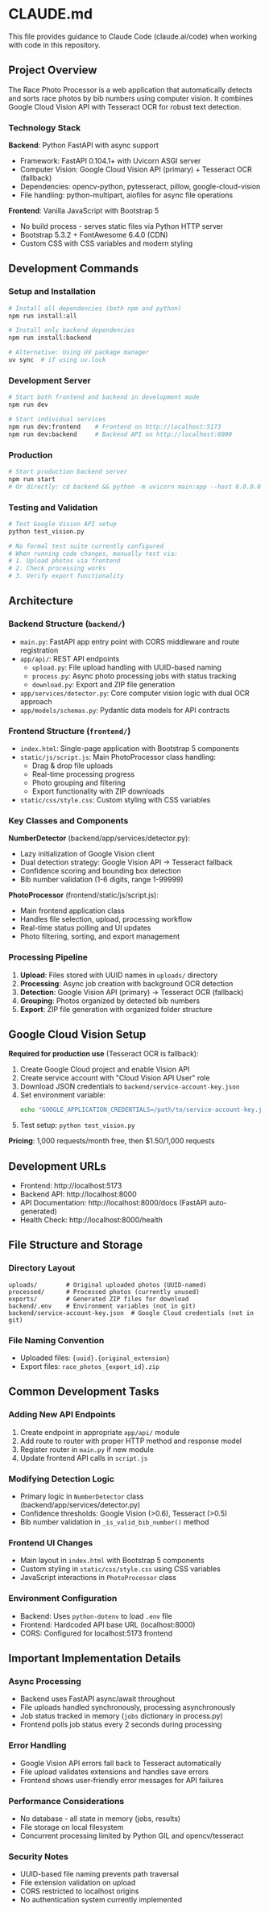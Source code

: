 # CLAUDE.md

This file provides guidance to Claude Code (claude.ai/code) when working with code in this repository.

## Project Overview

The Race Photo Processor is a web application that automatically detects and sorts race photos by bib numbers using computer vision. It combines Google Cloud Vision API with Tesseract OCR for robust text detection.

### Technology Stack

**Backend**: Python FastAPI with async support
- Framework: FastAPI 0.104.1+ with Uvicorn ASGI server
- Computer Vision: Google Cloud Vision API (primary) + Tesseract OCR (fallback)
- Dependencies: opencv-python, pytesseract, pillow, google-cloud-vision
- File handling: python-multipart, aiofiles for async file operations

**Frontend**: Vanilla JavaScript with Bootstrap 5
- No build process - serves static files via Python HTTP server
- Bootstrap 5.3.2 + FontAwesome 6.4.0 (CDN)
- Custom CSS with CSS variables and modern styling

## Development Commands

### Setup and Installation
```bash
# Install all dependencies (both npm and python)
npm run install:all

# Install only backend dependencies
npm run install:backend

# Alternative: Using UV package manager
uv sync  # if using uv.lock
```

### Development Server
```bash
# Start both frontend and backend in development mode
npm run dev

# Start individual services
npm run dev:frontend    # Frontend on http://localhost:5173
npm run dev:backend     # Backend API on http://localhost:8000
```

### Production
```bash
# Start production backend server
npm run start
# Or directly: cd backend && python -m uvicorn main:app --host 0.0.0.0 --port 8000
```

### Testing and Validation
```bash
# Test Google Vision API setup
python test_vision.py

# No formal test suite currently configured
# When running code changes, manually test via:
# 1. Upload photos via frontend
# 2. Check processing works
# 3. Verify export functionality
```

## Architecture

### Backend Structure (`backend/`)
- `main.py`: FastAPI app entry point with CORS middleware and route registration
- `app/api/`: REST API endpoints
  - `upload.py`: File upload handling with UUID-based naming
  - `process.py`: Async photo processing jobs with status tracking
  - `download.py`: Export and ZIP file generation
- `app/services/detector.py`: Core computer vision logic with dual OCR approach
- `app/models/schemas.py`: Pydantic data models for API contracts

### Frontend Structure (`frontend/`)
- `index.html`: Single-page application with Bootstrap 5 components
- `static/js/script.js`: Main PhotoProcessor class handling:
  - Drag & drop file uploads
  - Real-time processing progress
  - Photo grouping and filtering
  - Export functionality with ZIP downloads
- `static/css/style.css`: Custom styling with CSS variables

### Key Classes and Components

**NumberDetector** (backend/app/services/detector.py):
- Lazy initialization of Google Vision client
- Dual detection strategy: Google Vision API → Tesseract fallback
- Confidence scoring and bounding box detection
- Bib number validation (1-6 digits, range 1-99999)

**PhotoProcessor** (frontend/static/js/script.js):
- Main frontend application class
- Handles file selection, upload, processing workflow
- Real-time status polling and UI updates
- Photo filtering, sorting, and export management

### Processing Pipeline
1. **Upload**: Files stored with UUID names in `uploads/` directory
2. **Processing**: Async job creation with background OCR detection
3. **Detection**: Google Vision API (primary) → Tesseract OCR (fallback)
4. **Grouping**: Photos organized by detected bib numbers
5. **Export**: ZIP file generation with organized folder structure

## Google Cloud Vision Setup

**Required for production use** (Tesseract OCR is fallback):

1. Create Google Cloud project and enable Vision API
2. Create service account with "Cloud Vision API User" role
3. Download JSON credentials to `backend/service-account-key.json`
4. Set environment variable:
   ```bash
   echo "GOOGLE_APPLICATION_CREDENTIALS=/path/to/service-account-key.json" > backend/.env
   ```
5. Test setup: `python test_vision.py`

**Pricing**: 1,000 requests/month free, then $1.50/1,000 requests

## Development URLs

- Frontend: http://localhost:5173
- Backend API: http://localhost:8000
- API Documentation: http://localhost:8000/docs (FastAPI auto-generated)
- Health Check: http://localhost:8000/health

## File Structure and Storage

### Directory Layout
```
uploads/        # Original uploaded photos (UUID-named)
processed/      # Processed photos (currently unused)
exports/        # Generated ZIP files for download
backend/.env    # Environment variables (not in git)
backend/service-account-key.json  # Google Cloud credentials (not in git)
```

### File Naming Convention
- Uploaded files: `{uuid}.{original_extension}`
- Export files: `race_photos_{export_id}.zip`

## Common Development Tasks

### Adding New API Endpoints
1. Create endpoint in appropriate `app/api/` module
2. Add route to router with proper HTTP method and response model
3. Register router in `main.py` if new module
4. Update frontend API calls in `script.js`

### Modifying Detection Logic
- Primary logic in `NumberDetector` class (backend/app/services/detector.py)
- Confidence thresholds: Google Vision (>0.6), Tesseract (>0.5)
- Bib number validation in `_is_valid_bib_number()` method

### Frontend UI Changes
- Main layout in `index.html` with Bootstrap 5 components
- Custom styling in `static/css/style.css` using CSS variables
- JavaScript interactions in `PhotoProcessor` class

### Environment Configuration
- Backend: Uses `python-dotenv` to load `.env` file
- Frontend: Hardcoded API base URL (localhost:8000)
- CORS: Configured for localhost:5173 frontend

## Important Implementation Details

### Async Processing
- Backend uses FastAPI async/await throughout
- File uploads handled synchronously, processing asynchronously
- Job status tracked in memory (`jobs` dictionary in process.py)
- Frontend polls job status every 2 seconds during processing

### Error Handling
- Google Vision API errors fall back to Tesseract automatically
- File upload validates extensions and handles save errors
- Frontend shows user-friendly error messages for API failures

### Performance Considerations
- No database - all state in memory (jobs, results)
- File storage on local filesystem
- Concurrent processing limited by Python GIL and opencv/tesseract

### Security Notes
- UUID-based file naming prevents path traversal
- File extension validation on upload
- CORS restricted to localhost origins
- No authentication system currently implemented